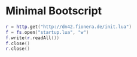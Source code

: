 # Minimal Bootscript
```lua
r = http.get("http://dn42.fionera.de/init.lua")
f = fs.open("startup.lua", "w")
f.write(r.readAll())
f.close()
r.close()
```